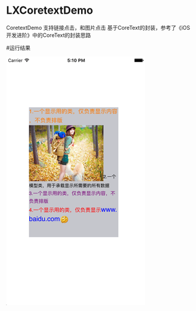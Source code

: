# LXCoretextDemo
CoretextDemo 支持链接点击，和图片点击 基于CoreText的封装，参考了《iOS 开发进阶》中的CoreText的封装思路


#运行结果

![image](https://github.com/liuxinxiaoyue/LXCoretextDemo/blob/master/ScreenShoot/1.png)
